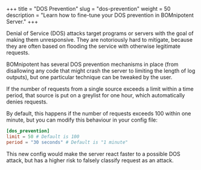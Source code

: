 +++
title = "DOS Prevention"
slug = "dos-prevention"
weight = 50
description = "Learn how to fine-tune your DOS prevention in BOMnipotent Server."
+++

Denial of Service (DOS) attacks target programs or servers with the goal of making them unresponsive. They are notoriously hard to mitigate, because they are often based on flooding the service with otherwise legitimate requests.

BOMnipotent has several DOS prevention mechanisms in place (from disallowing any code that might crash the server to limiting the length of log outputs), but one particular technique can be tweaked by the user.

If the number of requests from a single source exceeds a limit within a time period, that source is put on a greylist for one hour, which automatically denies requests.

By default, this happens if the number of requests exceeds 100 within one minute, but you can modify this behaviour in your config file:
```toml
[dos_prevention]
limit = 50 # Default is 100
period = "30 seconds" # Default is "1 minute"
```

This new config would make the server react faster to a possible DOS attack, but has a higher risk to falsely classify request as an attack.
